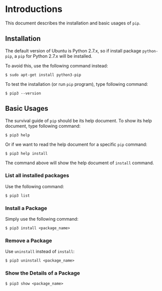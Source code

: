 # Introductions

This document describes the installation and basic usages of `pip`.

## Installation

The default version of Ubuntu is Python 2.7.x, so if install package `python-pip`, a `pip` for Python 2.7.x will be installed.

To avoid this, use the following command instead:

  ```console
$ sudo apt-get install python3-pip
  ```

To test the installation (or run `pip` program), type following command:

  ```console
$ pip3 --version
  ```

## Basic Usages

The survival guide of `pip` should be its help document. To show its help document, type following command:

  ```console
$ pip3 help
  ```

Or if we want to read the help document for a specific `pip` command:

  ```console
$ pip3 help install
  ```

The command above will show the help document of `install` command.

### List all installed packages

Use the following command:

  ```console
$ pip3 list
  ```

### Install a Package

Simply use the following command:

  ```console
$ pip3 install <package_name>
  ```

### Remove a Package

Use `uninstall` instead of `install`:

  ```console
$ pip3 uninstall <package_name>
  ```

### Show the Details of a Package

  ```console
$ pip3 show <package_name>
  ```
